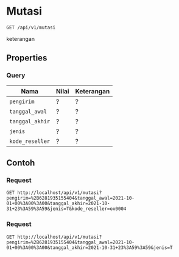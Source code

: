 # Mutasi
```http
GET /api/v1/mutasi
```
keterangan
## Properties
### Query
Nama  | Nilai | Keterangan
--- | --- | ---
<code>pengirim</code> | ? | ?
<code>tanggal_awal</code> | ? | ?
<code>tanggal_akhir</code> | ? | ?
<code>jenis</code> | ? | ?
<code>kode_reseller</code> | ? | ?

## Contoh

### Request
```http
GET http://localhost/api/v1/mutasi?pengirim=%2B6281935155404&tanggal_awal=2021-10-01+00%3A00%3A00&tanggal_akhir=2021-10-31+23%3A59%3A59&jenis=T&kode_reseller=ox0004
```

### Request
```http
GET http://localhost/api/v1/mutasi?pengirim=%2B6281935155404&tanggal_awal=2021-10-01+00%3A00%3A00&tanggal_akhir=2021-10-31+23%3A59%3A59&jenis=T
```
